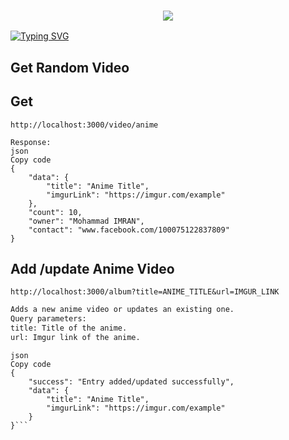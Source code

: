 <h3 align="center">
  
  <p align="center"><img src="https://img.shields.io/badge/WLCM%20TO -IMRAN MEDIA DOWNLOADER-green?colorA=%23ff0000&colorB=%23017e40&style=flat-square">  
  
</h3>

[![Typing SVG](https://readme-typing-svg.herokuapp.com?font=Neuton&size=25&color=30FF40&background=000000&center=true&vCenter=true&width=360&height=60&lines=Hello+World%2C+I'm+Mr-IMRAN+Here+🤙;𝙸𝚃'𝚜+𝙽𝙾𝚃+𝙰+𝙹𝚄𝚂𝚃+𝙽𝙰𝙼𝙴+𝙱𝚁𝙾+🥱;𝙸𝚃'𝚜+𝙰+𝙱𝚁𝙰𝙽𝙳+🔥;Respect+Mr.IMRAN+🥀;Thanks+My+All+Friend+🤙+🥰)](https://git.io/typing-svg)

## Get Random Video 


## Get 
``` http://localhost:3000/video/anime ```

```Returns a random anime video in JSON format.
Response:
json
Copy code
{
    "data": {
        "title": "Anime Title",
        "imgurLink": "https://imgur.com/example"
    },
    "count": 10,
    "owner": "Mohammad IMRAN",
    "contact": "www.facebook.com/100075122837809"
}

```

## Add /update Anime Video
```http://localhost:3000/album?title=ANIME_TITLE&url=IMGUR_LINK```

```bash
Adds a new anime video or updates an existing one.
Query parameters:
title: Title of the anime.
url: Imgur link of the anime.
```
```Response:
json
Copy code
{
    "success": "Entry added/updated successfully",
    "data": {
        "title": "Anime Title",
        "imgurLink": "https://imgur.com/example"
    }
}```
